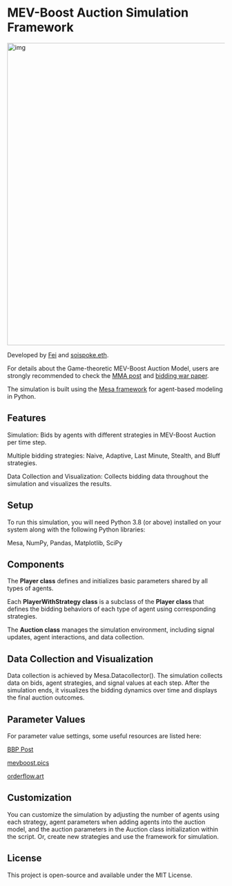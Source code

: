 # MEV-Boost Auction Simulation Framework

<img src="https://ethresear.ch/uploads/default/original/2X/8/8b838cb489dea1a8bbb4c093ccc0fee1e91fff0e.jpeg" alt="img" width="700"/>


Developed by [Fei](https://twitter.com/William33203632) and [soispoke.eth](https://twitter.com/soispoke).

For details about the Game-theoretic MEV-Boost Auction Model, users are strongly recommended to check the [MMA post](https://ethresear.ch/t/game-theoretic-model-for-mev-boost-auctions-mma/16206) and [bidding war paper](https://arxiv.org/abs/2312.14510).

The simulation is built using the [Mesa framework](https://mesa.readthedocs.io/en/stable/) for agent-based modeling in Python. 

## Features
Simulation: Bids by agents with different strategies in MEV-Boost Auction per time step.

Multiple bidding strategies: Naive, Adaptive, Last Minute, Stealth, and Bluff strategies.

Data Collection and Visualization: Collects bidding data throughout the simulation and visualizes the results.

## Setup
To run this simulation, you will need Python 3.8 (or above) installed on your system along with the following Python libraries:

Mesa, NumPy, Pandas, Matplotlib, SciPy


## Components
The **Player class** defines and initializes basic parameters shared by all types of agents.

Each **PlayerWithStrategy class** is a subclass of the **Player class** that defines the bidding behaviors of each type of agent using corresponding strategies.

The **Auction class** manages the simulation environment, including signal updates, agent interactions, and data collection. 

## Data Collection and Visualization
Data collection is achieved by Mesa.Datacollector(). The simulation collects data on bids, agent strategies, and signal values at each step. After the simulation ends, it visualizes the bidding dynamics over time and displays the final auction outcomes.

## Parameter Values
For parameter value settings, some useful resources are listed here:

[BBP Post](https://ethresear.ch/t/empirical-analysis-of-builders-behavioral-profiles-bbps/16327)

[mevboost.pics](mevboost.pics)

[orderflow.art](orderflow.art)


## Customization
You can customize the simulation by adjusting the number of agents using each strategy, agent parameters when adding agents into the auction model, and the auction parameters in the Auction class initialization within the script. Or, create new strategies and use the framework for simulation.

## License
This project is open-source and available under the MIT License.
